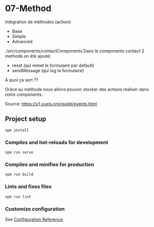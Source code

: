 # 07-Method

Intégration de méthodes (action):
  - Base
  - Simple
  - Advanced

./src/components/contactComponents
Dans le components contact 2 methode on été ajouté:
  - reset (qui remet le formulaire par default)
  - sendMessage (qui log le formulaire)

À quoi ça sert ??

Grâce au méthode nous allons pouvoir stocker des actions réaliser dans notre components.

Source:
https://v1.vuejs.org/guide/events.html

## Project setup
```
npm install
```

### Compiles and hot-reloads for development
```
npm run serve
```

### Compiles and minifies for production
```
npm run build
```

### Lints and fixes files
```
npm run lint
```

### Customize configuration
See [Configuration Reference](https://cli.vuejs.org/config/).
